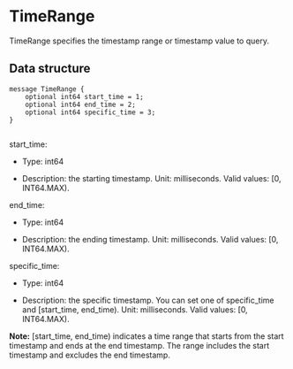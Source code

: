 # TimeRange

TimeRange specifies the timestamp range or timestamp value to query.

## Data structure

```language-protobuf
message TimeRange {
    optional int64 start_time = 1;
    optional int64 end_time = 2;
    optional int64 specific_time = 3;
}
			
```

start\_time:

-   Type: int64

-   Description: the starting timestamp. Unit: milliseconds. Valid values: \[0, INT64.MAX\).


end\_time:

-   Type: int64

-   Description: the ending timestamp. Unit: milliseconds. Valid values: \[0, INT64.MAX\).


specific\_time:

-   Type: int64

-   Description: the specific timestamp. You can set one of specific\_time and \[start\_time, end\_time\). Unit: milliseconds. Valid values: \[0, INT64.MAX\).

**Note:** \[start\_time, end\_time\) indicates a time range that starts from the start timestamp and ends at the end timestamp. The range includes the start timestamp and excludes the end timestamp.


